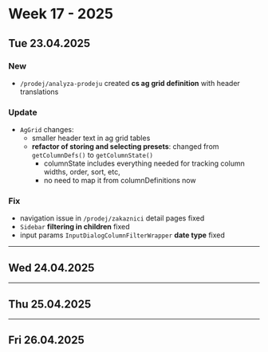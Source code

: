 # Week 17 - 2025


## Tue 23.04.2025

### New
- `/prodej/analyza-prodeju` created **cs ag grid definition** with header translations

### Update 
- `AgGrid` changes: 
  - smaller header text in ag grid tables
  - **refactor of storing and selecting presets**: changed from `getColumnDefs()` to `getColumnState()`
    - columnState includes everything needed for tracking column widths, order, sort, etc,
    - no need to map it from columnDefinitions now

### Fix
- navigation issue in `/prodej/zakaznici` detail pages fixed
- `Sidebar` **filtering in children** fixed
- input params `InputDialogColumnFilterWrapper` **date type** fixed


---


## Wed 24.04.2025


---


## Thu 25.04.2025


---


## Fri 26.04.2025
